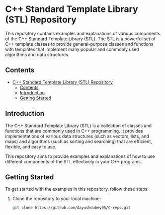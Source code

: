 # C++ Standard Template Library (STL) Repository

This repository contains examples and explanations of various components of the C++ Standard Template Library (STL). The STL is a powerful set of C++ template classes to provide general-purpose classes and functions with templates that implement many popular and commonly used algorithms and data structures.

## Contents

- [C++ Standard Template Library (STL) Repository](#c-standard-template-library-stl-repository)
  - [Contents](#contents)
  - [Introduction](#introduction)
  - [Getting Started](#getting-started)

## Introduction

The C++ Standard Template Library (STL) is a collection of classes and functions that are commonly used in C++ programming. It provides implementations of various data structures (such as vectors, lists, and maps) and algorithms (such as sorting and searching) that are efficient, flexible, and easy to use.

This repository aims to provide examples and explanations of how to use different components of the STL effectively in your C++ programs.

## Getting Started

To get started with the examples in this repository, follow these steps:

1. Clone the repository to your local machine:

   ```bash
   git clone https://github.com/Aayushdubey05/C-repo.git 
